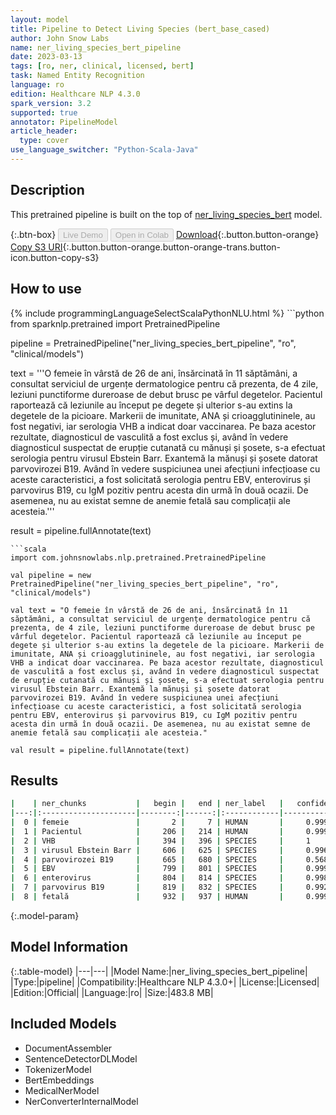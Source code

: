 ```yaml
---
layout: model
title: Pipeline to Detect Living Species (bert_base_cased)
author: John Snow Labs
name: ner_living_species_bert_pipeline
date: 2023-03-13
tags: [ro, ner, clinical, licensed, bert]
task: Named Entity Recognition
language: ro
edition: Healthcare NLP 4.3.0
spark_version: 3.2
supported: true
annotator: PipelineModel
article_header:
  type: cover
use_language_switcher: "Python-Scala-Java"
---
```


## Description

This pretrained pipeline is built on the top of [ner_living_species_bert](https://nlp.johnsnowlabs.com/2022/06/23/ner_living_species_bert_ro_3_0.html) model.

{:.btn-box}
<button class="button button-orange" disabled>Live Demo</button>
<button class="button button-orange" disabled>Open in Colab</button>
[Download](https://s3.amazonaws.com/auxdata.johnsnowlabs.com/clinical/models/ner_living_species_bert_pipeline_ro_4.3.0_3.2_1678729997910.zip){:.button.button-orange}
[Copy S3 URI](s3://auxdata.johnsnowlabs.com/clinical/models/ner_living_species_bert_pipeline_ro_4.3.0_3.2_1678729997910.zip){:.button.button-orange.button-orange-trans.button-icon.button-copy-s3}

## How to use



<div class="tabs-box" markdown="1">
{% include programmingLanguageSelectScalaPythonNLU.html %}
```python
from sparknlp.pretrained import PretrainedPipeline

pipeline = PretrainedPipeline("ner_living_species_bert_pipeline", "ro", "clinical/models")

text = '''O femeie în vârstă de 26 de ani, însărcinată în 11 săptămâni, a consultat serviciul de urgențe dermatologice pentru că prezenta, de 4 zile, leziuni punctiforme dureroase de debut brusc pe vârful degetelor. Pacientul raportează că leziunile au început pe degete și ulterior s-au extins la degetele de la picioare. Markerii de imunitate, ANA și crioagglutininele, au fost negativi, iar serologia VHB a indicat doar vaccinarea. Pe baza acestor rezultate, diagnosticul de vasculită a fost exclus și, având în vedere diagnosticul suspectat de erupție cutanată cu mănuși și șosete, s-a efectuat serologia pentru virusul Ebstein Barr. Exantemă la mănuși și șosete datorat parvovirozei B19. Având în vedere suspiciunea unei afecțiuni infecțioase cu aceste caracteristici, a fost solicitată serologia pentru EBV, enterovirus și parvovirus B19, cu IgM pozitiv pentru acesta din urmă în două ocazii. De asemenea, nu au existat semne de anemie fetală sau complicații ale acesteia.'''

result = pipeline.fullAnnotate(text)
```
```scala
import com.johnsnowlabs.nlp.pretrained.PretrainedPipeline

val pipeline = new PretrainedPipeline("ner_living_species_bert_pipeline", "ro", "clinical/models")

val text = "O femeie în vârstă de 26 de ani, însărcinată în 11 săptămâni, a consultat serviciul de urgențe dermatologice pentru că prezenta, de 4 zile, leziuni punctiforme dureroase de debut brusc pe vârful degetelor. Pacientul raportează că leziunile au început pe degete și ulterior s-au extins la degetele de la picioare. Markerii de imunitate, ANA și crioagglutininele, au fost negativi, iar serologia VHB a indicat doar vaccinarea. Pe baza acestor rezultate, diagnosticul de vasculită a fost exclus și, având în vedere diagnosticul suspectat de erupție cutanată cu mănuși și șosete, s-a efectuat serologia pentru virusul Ebstein Barr. Exantemă la mănuși și șosete datorat parvovirozei B19. Având în vedere suspiciunea unei afecțiuni infecțioase cu aceste caracteristici, a fost solicitată serologia pentru EBV, enterovirus și parvovirus B19, cu IgM pozitiv pentru acesta din urmă în două ocazii. De asemenea, nu au existat semne de anemie fetală sau complicații ale acesteia."

val result = pipeline.fullAnnotate(text)
```
</div>

## Results

```bash
|    | ner_chunks           |   begin |   end | ner_label   |   confidence |
|---:|:---------------------|--------:|------:|:------------|-------------:|
|  0 | femeie               |       2 |     7 | HUMAN       |     0.9998   |
|  1 | Pacientul            |     206 |   214 | HUMAN       |     0.9993   |
|  2 | VHB                  |     394 |   396 | SPECIES     |     1        |
|  3 | virusul Ebstein Barr |     606 |   625 | SPECIES     |     0.996467 |
|  4 | parvovirozei B19     |     665 |   680 | SPECIES     |     0.5685   |
|  5 | EBV                  |     799 |   801 | SPECIES     |     0.9999   |
|  6 | enterovirus          |     804 |   814 | SPECIES     |     0.9984   |
|  7 | parvovirus B19       |     819 |   832 | SPECIES     |     0.99255  |
|  8 | fetală               |     932 |   937 | HUMAN       |     0.9994   |
```

{:.model-param}
## Model Information

{:.table-model}
|---|---|
|Model Name:|ner_living_species_bert_pipeline|
|Type:|pipeline|
|Compatibility:|Healthcare NLP 4.3.0+|
|License:|Licensed|
|Edition:|Official|
|Language:|ro|
|Size:|483.8 MB|

## Included Models

- DocumentAssembler
- SentenceDetectorDLModel
- TokenizerModel
- BertEmbeddings
- MedicalNerModel
- NerConverterInternalModel